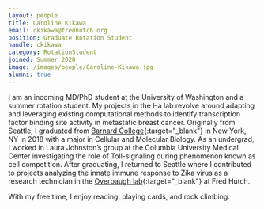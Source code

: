 ```yaml
---
layout: people
title: Caroline Kikawa
email: ckikawa@fredhutch.org
position: Graduate Rotation Student
handle: ckikawa
category: RotationStudent
joined: Summer 2020
image: /images/people/Caroline-Kikawa.jpg
alumni: true
---
```


I am an incoming MD/PhD student at the University of Washington and a summer rotation student. My projects in the Ha lab revolve around adapting and leveraging existing computational methods to identify transcription factor binding site activity in metastatic breast cancer. Originally from Seattle, I graduated from [Barnard College](https://barnard.edu/){:target="_blank"} in New York, NY in 2018 with a major in Cellular and Molecular Biology. As an undergrad, I worked in Laura Johnston’s group at the Columbia University Medical Center investigating the role of Toll-signaling during phenomenon known as cell competition. After graduating, I returned to Seattle where I contributed to projects analyzing the innate immune response to Zika virus as a research technician in the [Overbaugh lab](https://research.fhcrc.org/overbaugh/en.html){:target="_blank"} at Fred Hutch. 

With my free time, I enjoy reading, playing cards, and rock climbing. 
